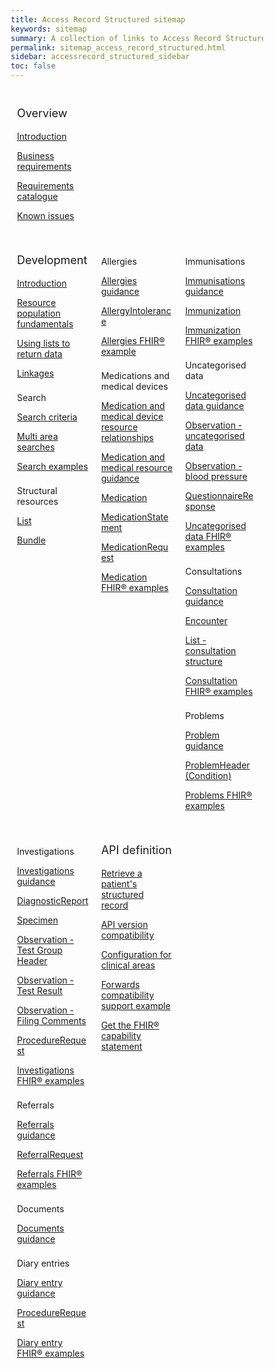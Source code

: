 ```yaml
---
title: Access Record Structured sitemap
keywords: sitemap
summary: A collection of links to Access Record Structured information
permalink: sitemap_access_record_structured.html
sidebar: accessrecord_structured_sidebar
toc: false
---
```

<style>
* {
  box-sizing: border-box;
}

/* Create three equal columns that floats next to each other */
.column {
  float: left;
  width: 33.33%;
  padding: 10px;

}

/* Clear floats after the columns */
.row:after {
  content: "";
  display: table;
  clear: both;
}
</style>
<div class="row">
  <div class="column">
   <p style="font-size:18px">Overview</p>
    	<p><a href="accessrecord_structured.html">Introduction</a></p>
    	<p><a href="accessrecord_structured_requirements.html">Business requirements</a></p>
	 <p><a href="pages/accessrecord_structured/GP%20Connect%20Req%20Cat%20-%20Access%20Record%20Structured%20Data%20v2.1.xlsx">Requirements catalogue</a></p>
    	<p><a href="accessrecord_structured_known_issues.html">Known issues</a></p>
  </div>
</div>

<div class="row">
  <div class="column">
    <p style="font-size:18px">Development</p>
	<p><a href="accessrecord_structured_development.html">Introduction</a></p>
    	<p><a href="accessrecord_structured_development_resources_overview.html">Resource population fundamentals</a></p>
		<p><a href="accessrecord_structured_development_lists_for_message_structure.html">Using lists to return data</a></p>
	<p><a href="accessrecord_structured_development_linkages.html">Linkages</a></p>  
	<p style="padding-top:8px">Search</p>  
	  <p><a href="accessrecord_structured_development_search.html">Search criteria</a></p>
	  <p><a href="accessrecord_structured_development_searchmultiareasearches.html">Multi area searches</a></p>
	  <p><a href="accessrecord_structured_development_searchExamples.html">Search examples</a></p>
	<p style="padding-top:8px">Structural resources</p>  
	<p><a href="accessrecord_structured_development_list.html">List</a></p>
	<p><a href="accessrecord_structured_development_bundle.html">Bundle</a></p>
  </div>
  <div class="column">   
	<p style="padding-top:8px">Allergies</p>
	<p><a href="accessrecord_structured_development_allergies_guidance.html">Allergies guidance</a></p>
	<p><a href="accessrecord_structured_development_allergyintolerance.html">AllergyIntolerance</a></p>
	<p><a href="accessrecord_structured_development_fhir_examples_allergies.html">Allergies FHIR&reg; example</a></p>  
	<p style="padding-top:8px">Medications and medical devices</p>  
	<p><a href="accessrecord_structured_development_medication_resource_relationships.html">Medication and medical device resource relationships</a></p>
	<p><a href="accessrecord_structured_development_medication_guidance.html">Medication and medical resource guidance</a></p>  
	<p><a href="accessrecord_structured_development_medication.html">Medication</a></p>
	<p><a href="accessrecord_structured_development_medicationstatement.html">MedicationStatement</a></p>
	<p><a href="accessrecord_structured_development_medicationrequest.html">MedicationRequest</a></p>
	<p><a href="accessrecord_structured_development_fhir_examples_medication.html">Medication FHIR&reg; examples</a></p>
  </div>
  <div class="column">   
	<p style="padding-top:8px">Immunisations</p>
	<p><a href="accessrecord_structured_development_immunization_guidance.html">Immunisations guidance</a></p>
	<p><a href="accessrecord_structured_development_immunization.html">Immunization</a></p>
	<p><a href="accessrecord_structured_development_fhir_examples_immunizations.html">Immunization FHIR&reg; examples</a></p>
	<p style="padding-top:8px">Uncategorised data</p>
	<p><a href="accessrecord_structured_development_uncategorisedData_guidance.html">Uncategorised data guidance</a></p>
	<p><a href="accessrecord_structured_development_observation_uncategorisedData.html">Observation - uncategorised data</a></p>
	<p><a href="accessrecord_structured_development_observation_bloodPressure.html">Observation - blood pressure</a></p>
	<p><a href="accessrecord_structured_development_questionnaireresponse.html">QuestionnaireResponse</a></p>
	<p><a href="accessrecord_structured_development_fhir_examples_uncategorised.html">Uncategorised data FHIR® examples</a></p>
	<p style="padding-top:8px">Consultations</p>
	<p><a href="accessrecord_structured_development_consultation_guidance.html">Consultation guidance</a></p>
	<p><a href="accessrecord_structured_development_encounter.html">Encounter</a></p>
	<p><a href="accessrecord_structured_development_list_consultation.html">List - consultation structure</a></p>
	<p><a href="accessrecord_structured_development_fhir_examples_consultations.html">Consultation FHIR&reg; examples</a></p>
	<p style="padding-top:8px">Problems</p>
	<p><a href="accessrecord_structured_development_problems_guidance.html">Problem guidance</a></p>
	<p><a href="accessrecord_structured_problems.html">ProblemHeader (Condition)</a></p>
	<p><a href="accessrecord_structured_development_fhir_examples_consultations.html">Problems FHIR® examples</a></p>
</div>
<div class="column">
  <p style="padding-top:8px">Investigations</p>
  <p><a href="accessrecord_structured_development_pathology_guidance.html">Investigations guidance</a></p>
  <p><a href="accessrecord_structured_development_DiagnosticReport.html">DiagnosticReport</a></p>
  <p><a href="accessrecord_structured_development_specimen.html">Specimen</a></p>
  <p><a href="accessrecord_structured_development_observation_testGroup.html">Observation - Test Group Header</a></p>
  <p><a href="accessrecord_structured_development_observation_testResult.html">Observation - Test Result</a></p>
  <p><a href="accessrecord_structured_development_observation_filingComments.html">Observation - Filing Comments</a></p>
  <p><a href="accessrecord_structured_development_ProcedureRequest.html">ProcedureRequest</a></p>
  <p><a href="accessrecord_structured_development_fhir_examples_pathology.html">Investigations FHIR&reg; examples</a></p>
  <p style="padding-top:8px">Referrals</p>
  <p><a href="accessrecord_structured_development_referralrequest_guidance.html">Referrals guidance</a></p>
  <p><a href="accessrecord_structured_development_referralrequest.html">ReferralRequest</a></p>
  <p><a href="accessrecord_structured_development_fhir_examples_referrals.html">Referrals FHIR&reg; examples</a></p>
  <p style="padding-top:8px">Documents</p>
  <p><a href="accessrecord_structured_development_documents_guidance.html">Documents guidance</a></p>
  <p style="padding-top:8px">Diary entries</p>  
  <p><a href="accessrecord_structured_development_diaryentry_guidance.html">Diary entry guidance</a></p>
  <p><a href="accessrecord_structured_development_diaryentry.html">ProcedureRequest</a></p>
  <p><a href="accessrecord_structured_development_fhir_examples_diaryentries.html">Diary entry FHIR&reg; examples</a></p>
  </div>
<div class="column">
	<p style="font-size:18px">API definition</p>
	<p><a href="accessrecord_structured_development_retrieve_patient_record.html">Retrieve a patient's structured record</a></p>
	<p><a href="accessrecord_structured_development_version_compatibility.html">API version compatibility</a></p>  
	<p><a href="accessrecord_structured_development_clinical_area_config.html">Configuration for clinical areas</a></p>  
	<p><a href="accessrecord_structured_development_fhir_examples_forwards_consultations.html">Forwards compatibility support example</a></p>
  <p><a href="accessrecord_structured_get_the_fhir_capability_statement.html">Get the FHIR&reg; capability statement</a></p>  
  </div>
</div>
